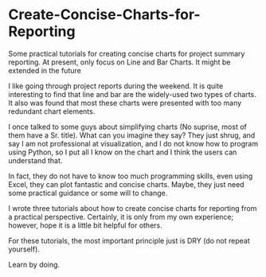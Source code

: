 # Create-Concise-Charts-for-Reporting

Some practical tutorials for creating concise charts for project summary reporting. 
At present, only focus on Line and Bar Charts. 
It might be extended in the future

I like going through project reports during the weekend. 
It is quite interesting to find that line and bar are the widely-used two types of charts. 
It also was found that most these charts were presented with too many redundant chart elements.

I once talked to some guys about simplifying charts (No suprise, most of them have a Sr. title). 
What can you imagine they say? 
They just shrug, and say I am not professional at visualization, 
and I do not know how to program using Python, 
so I put all I know on the chart and I think the users can understand that. 

In fact, they do not have to know too much programming skills, 
even using Excel, they can plot fantastic and concise charts. 
Maybe, they just need some practical guidance or some will to change.

I wrote three tutorials about how to create concise charts for reporting from a practical perspective. 
Certainly, it is only from my own experience; however, hope it is a little bit helpful for others.

For these tutorials, the most important principle just is DRY (do not repeat yourself).

Learn by doing.
